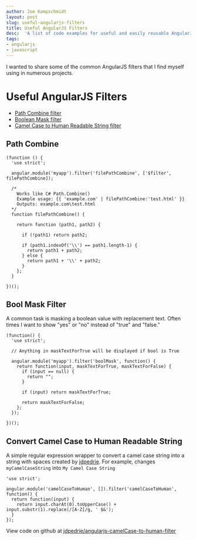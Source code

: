 ```yaml
---
author: Joe Kampschmidt
layout: post
slug: useful-angularjs-filters
title: Useful AngularJS Filters
desc:  'A list of code examples for useful and easily reusable AngularJS filters.'
tags:
- angularjs
- javascript
---
```


I wanted to share some of the common AngularJS filters that I find myself using in numerous projects.

# Useful AngularJS Filters

- [Path Combine filter](#combine)
- [Boolean Mask filter](#boolmask)
- [Camel Case to Human Readable String filter](#camelcase)

<a name="combine"></a>
## Path Combine

    (function () {
      'use strict';

      angular.module('myapp').filter('filePathCombine', ['$filter', filePathCombine]);

      /*
        Works like C# Path.Combine()
        Example usage: {{ 'example.com' | filePathCombine:'test.html' }}
        Outputs: example.com\test.html
      */
      function filePathCombine() {

        return function (path1, path2) {

          if (!path1) return path2;

          if (path1.indexOf('\\') == path1.length-1) {
            return path1 + path2;
          } else {
            return path1 + '\\' + path2;
          }
        };
      }

    })();


<a name="boolmask"></a>
## Bool Mask Filter

A common task is masking a boolean value with replacement text. Often times I want to show "yes" or "no" instead of "true" and "false."

    (function() {
      'use strict';

      // Anything in maskTextForTrue will be displayed if bool is True

      angular.module('myapp').filter('boolMask', function() {
        return function(input, maskTextForTrue, maskTextForFalse) {
          if (input == null) {
            return "";
          }

          if (input) return maskTextForTrue;

          return maskTextForFalse;
        };
      });

    })();


<a name="camelcase"></a>
## Convert Camel Case to Human Readable String

A simple regular expression wrapper to convert a camel case string into a string with spaces created by [jdpedrie](https://github.com/jdpedrie/angularjs-camelCase-to-human-filter).
For example, changes `myCamelCaseString` into `My Camel Case String`

    'use strict';

    angular.module('camelCaseToHuman', []).filter('camelCaseToHuman', function() {
      return function(input) {
        return input.charAt(0).toUpperCase() + input.substr(1).replace(/[A-Z]/g, ' $&');
      }
    });

View code on github at [jdpedrie/angularjs-camelCase-to-human-filter](https://github.com/jdpedrie/angularjs-camelCase-to-human-filter/blob/20311cf9d8107bd1a16579d702e95c4cf3493aac/camelCaseToHuman.js)
